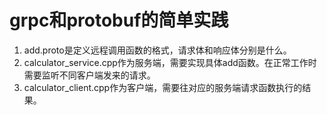 # grpc和protobuf的简单实践
1. add.proto是定义远程调用函数的格式，请求体和响应体分别是什么。
2. calculator_service.cpp作为服务端，需要实现具体add函数。在正常工作时需要监听不同客户端发来的请求。
3. calculator_client.cpp作为客户端，需要往对应的服务端请求函数执行的结果。